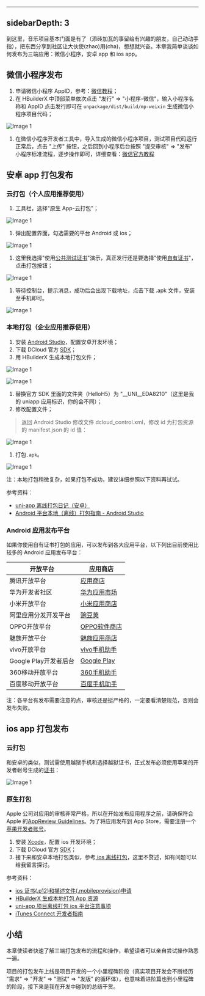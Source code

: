 ---

## sidebarDepth: 3

到这里，音乐项目基本门面是有了（添砖加瓦的事留给有兴趣的朋友，自己动动手指），把东西分享到社区让大伙使(zhao)用(cha)，想想就兴奋。本章我简单谈谈如何发布为三端应用：微信小程序，安卓 app 和 ios app。

## 微信小程序发布

1.  申请微信小程序 AppID，参考：[微信教程][link 1]；
2.  在 HBuilderX 中顶部菜单依次点击 "发行" => "小程序-微信"，输入小程序名称和 AppID 点击发行即可在 `unpackage/dist/build/mp-weixin` 生成微信小程序项目代码；

![Image 1](_media/b03f10708883417aae3c3549e84ba2f7.png)

1.  在微信小程序开发者工具中，导入生成的微信小程序项目，测试项目代码运行正常后，点击 "上传" 按钮，之后回到小程序后台按照 "提交审核" => "发布" 小程序标准流程，逐步操作即可，详细查看：[微信官方教程][link 2]

## 安卓 app 打包发布

### 云打包（个人应用推荐使用）

1.  工具栏，选择"原生 App-云打包"；

![Image 1](_media/1ae69fe3840f4a4e81dd138b832553eb.png)

1.  弹出配置界面，勾选需要的平台 Android 或 ios；

![Image 1](_media/53da42c7d24b470b8539d9c8e58e75d2.png)

1.  这里我选择"使用[公共测试证书][link 3]"演示，真正发行还是要选择"使用[自有证书][link 4]"，点击打包按钮；

![Image 1](_media/3663cb6e514a44ebaf36aa695c9e5039.png)

1.  等待控制台，提示消息，成功后会出现下载地址，点击下载 .apk 文件，安装至手机即可。

![Image 1](_media/e29db6d789f243c18b0b45a2b0a3deb1.png)

### 本地打包（企业应用推荐使用）

1.  安装 [Android Studio][]，配置安卓开发环境；
2.  下载 DCloud 官方 [SDK][]；
3.  用 HBuilderX 生成本地打包文件；

![Image 1](_media/e7152b62032e40b08752d28b4c16eaa8.png)

![Image 1](_media/17840fbd6c534f8daf644b00ffe003f7.png)

1.  替换官方 SDK 里面的文件夹（HelloH5）为 "\_\_UNI\_\_EDA8210"（这里是我的 uniapp 应用标识，你的会不同）；
2.  修改配置文件；

> 返回 Android Studio 修改文件 dcloud_control.xml，修改 id 为打包资源的 manifest.json 的 id 值：

![Image 1](_media/64a6b5afdb0a428b86d0f3da2005e68e.png)

1.  打包`.apk`。

![Image 1](_media/91cc5fcb4fd84d93b20cc41cda3b9338.png)

注：本地打包稍微复杂，如果打包不成功，建议详细参照以下资料再试试。

参考资料：

- [uni-app 离线打包日记（安卓）][uni-app]
- [Android 平台本地（离线）打包指南 - Android Studio][android _ - android studio]

### Android 应用发布平台

如果你使用自有证书打包的应用，可以发布到各大应用平台，以下列出目前使用比较多的 Android 应用发布平台：

<table> 
 <thead> 
  <tr> 
   <th>开放平台</th> 
   <th>应用商店</th> 
  </tr> 
 </thead> 
 <tbody> 
  <tr> 
   <td>腾讯开放平台</td> 
   <td><a href="https://sj.qq.com/" rel="nofollow">应用商店    </a></td> 
  </tr> 
  <tr> 
   <td>华为开发者社区</td> 
   <td><a href="https://appstore.huawei.com/" rel="nofollow">华为应用市场    </a></td> 
  </tr> 
  <tr> 
   <td>小米开放平台</td> 
   <td><a href="http://app.mi.com/" rel="nofollow">小米应用商店    </a></td> 
  </tr> 
  <tr> 
   <td>阿里应用分发开发平台</td> 
   <td><a href="https://www.wandoujia.com/" rel="nofollow">豌豆荚    </a></td> 
  </tr> 
  <tr> 
   <td>OPPO开放平台</td> 
   <td><a href="https://www.heytapmobi.com/" rel="nofollow">OPPO软件商店    </a></td> 
  </tr> 
  <tr> 
   <td>魅族开放平台</td> 
   <td><a href="http://app.flyme.cn/" rel="nofollow">魅族应用商店    </a></td> 
  </tr> 
  <tr> 
   <td>vivo开放平台</td> 
   <td><a href="http://zs.vivo.com.cn/" rel="nofollow">vivo手机助手    </a></td> 
  </tr> 
  <tr> 
   <td>Google Play开发者后台</td> 
   <td><a href="https://play.google.com/" rel="nofollow">Google Play    </a></td> 
  </tr> 
  <tr> 
   <td>360移动开放平台</td> 
   <td><a href="http://zhushou.360.cn/" rel="nofollow">360手机助手    </a></td> 
  </tr> 
  <tr> 
   <td>百度移动开放平台</td> 
   <td><a href="https://shouji.baidu.com/" rel="nofollow">百度手机助手    </a></td> 
  </tr> 
 </tbody> 
</table>

注：各平台有发布需要注意的点，审核还是挺严格的，一定要看清楚规范，否则会发布失败。

## ios app 打包发布

### 云打包

和安卓的类似，测试需使用越狱手机和选择越狱证书，正式发布必须使用苹果的开发者帐号生成的[证书][link 5]：

![Image 1](_media/0cb0222b7a9f4c28982f60069765ca13.png)

### 原生打包

Apple 公司对应用的审核非常严格，所以在开始发布应用程序之前，请确保符合 Apple 的[AppReview Guidelines][]。为了将应用发布到 App Store，需要注册一个[苹果开发者账号][link 6]。

1.  安装 [Xcode][]，配置 ios 开发环境；
2.  下载 DCloud 官方 [SDK][]；
3.  接下来和安卓本地打包类似，参考[ ios 离线打包][ios]，这里不赘述，如有问题可以给我留言探讨。

参考资料：

- [ios 证书(.p12)和描述文件(.mobileprovision)申请][ios _.p12_.mobileprovision]
- [HBuilderX 生成本地打包 App 资源][hbuilderx _ app]
- [uni-app 项目离线打包 ios 平台注意事项][uni-app _ ios]
- [iTunes Connect 开发者指南][itunes connect]

## 小结

本章使读者快速了解三端打包发布的流程和操作，希望读者可以亲自尝试操作熟悉一遍。

项目的打包发布上线是项目开发的一个小里程碑阶段（真实项目开发会不断经历 "需求" => "开发" => "测试" => "发版" 的循环体），也意味着进阶篇也到小里程碑的阶段，接下来是我在开发中碰到的总结干货。

[link 1]: https://developers.weixin.qq.com/miniprogram/dev/#%E7%94%B3%E8%AF%B7%E5%B8%90%E5%8F%B7
[img]: https://s.poetries.work/images/16f51c54f7f89344.jpeg
[link 2]: https://developers.weixin.qq.com/miniprogram/dev/quickstart/basic/release.html
[image-20210215161111012]: https://s.poetries.work/images/image-20210215161111012.png
[img 1]: https://s.poetries.work/images/16f51c5e87f23f4a.jpeg
[link 3]: https://ask.dcloud.net.cn/article/36522
[link 4]: https://ask.dcloud.net.cn/article/35777
[img 2]: https://s.poetries.work/images/16f51c6210c4cea9.jpeg
[img 3]: https://s.poetries.work/images/16f51c66594ef2d3.jpeg
[android studio]: https://developer.android.google.cn/studio/
[sdk]: https://ask.dcloud.net.cn/article/103
[img 4]: https://s.poetries.work/images/16f51c6a1eb06b85.jpeg
[img 5]: https://s.poetries.work/images/16f51c6d2a99ac68.jpeg
[img 6]: https://s.poetries.work/images/16f51c70c826c3b3.jpeg
[202202231350170.png]: https://s.poetries.work/images/202202231350170.png
[uni-app]: https://www.jianshu.com/p/a44b1e6fe27e
[android _ - android studio]: https://ask.dcloud.net.cn/article/508
[link 5]: https://appstoreconnect.apple.com/
[img 7]: https://s.poetries.work/images/16f51c7b7a6ee38b.jpeg
[appreview guidelines]: https://developer.apple.com/app-store/review/
[link 6]: https://developer.apple.com/
[xcode]: https://developer.apple.com/xcode/resources/
[ios]: https://ask.dcloud.net.cn/article/41
[ios _.p12_.mobileprovision]: https://ask.dcloud.net.cn/article/152
[hbuilderx _ app]: https://ask.dcloud.net.cn/question/60254
[uni-app _ ios]: https://ask.dcloud.net.cn/article/35871
[itunes connect]: https://developer.apple.com/support/app-store-connect/
